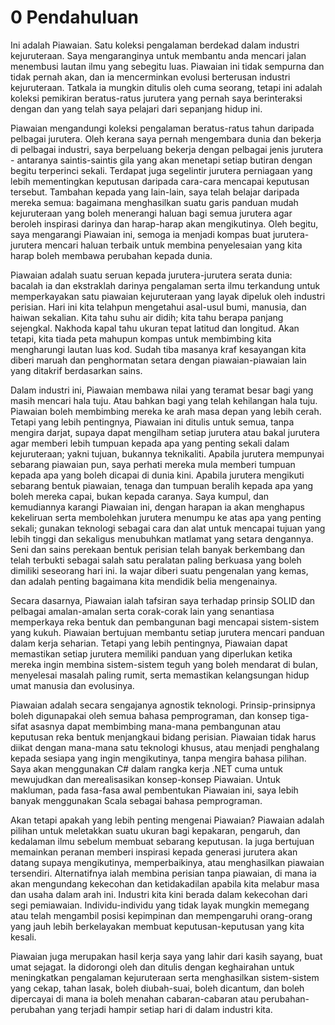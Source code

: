 # 0 Pendahuluan

Ini adalah Piawaian. Satu koleksi pengalaman berdekad dalam industri kejuruteraan. Saya mengaranginya untuk membantu anda mencari jalan menembusi lautan ilmu yang sebegitu luas. Piawaian ini tidak sempurna dan tidak pernah akan, dan ia mencerminkan evolusi berterusan industri kejuruteraan. Tatkala ia mungkin ditulis oleh cuma seorang, tetapi ini adalah koleksi pemikiran beratus-ratus jurutera yang pernah saya berinteraksi dengan dan yang telah saya pelajari dari sepanjang hidup ini.

Piawaian mengandungi koleksi pengalaman beratus-ratus tahun daripada pelbagai jurutera. Oleh kerana saya pernah mengembara dunia dan bekerja di pelbagai industri, saya berpeluang bekerja dengan pelbagai jenis jurutera - antaranya saintis-saintis gila yang akan menetapi setiap butiran dengan begitu terperinci sekali. Terdapat juga segelintir jurutera perniagaan yang lebih mementingkan keputusan daripada cara-cara mencapai keputusan tersebut. Tambahan kepada yang lain-lain, saya telah belajar daripada mereka semua: bagaimana menghasilkan suatu garis panduan mudah kejuruteraan yang boleh menerangi haluan bagi semua jurutera agar beroleh inspirasi darinya dan harap-harap akan mengikutinya. Oleh begitu, saya mengarangi Piawaian ini, semoga ia menjadi kompas buat jurutera-jurutera mencari haluan terbaik untuk membina penyelesaian yang kita harap boleh membawa perubahan kepada dunia.

Piawaian adalah suatu seruan kepada jurutera-jurutera serata dunia: bacalah ia dan ekstraklah darinya pengalaman serta ilmu terkandung untuk memperkayakan satu piawaian kejuruteraan yang layak dipeluk oleh industri perisian. Hari ini kita telahpun mengetahui asal-usul bumi, manusia, dan haiwan sekalian. Kita tahu suhu air didih; kita tahu berapa panjang sejengkal. Nakhoda kapal tahu ukuran tepat latitud dan longitud. Akan tetapi, kita tiada peta mahupun kompas untuk membimbing kita mengharungi lautan luas kod. Sudah tiba masanya kraf kesayangan kita diberi maruah dan penghormatan setara dengan piawaian-piawaian lain yang ditakrif berdasarkan sains.

Dalam industri ini, Piawaian membawa nilai yang teramat besar bagi yang masih mencari hala tuju. Atau bahkan bagi yang telah kehilangan hala tuju. Piawaian boleh membimbing mereka ke arah masa depan yang lebih cerah. Tetapi yang lebih pentingnya, Piawaian ini ditulis untuk semua, tanpa mengira darjat, supaya dapat mengilham setiap jurutera atau bakal jurutera agar memberi lebih tumpuan kepada apa yang penting sekali dalam kejuruteraan; yakni tujuan, bukannya teknikaliti. Apabila jurutera mempunyai sebarang piawaian pun, saya perhati mereka mula memberi tumpuan kepada apa yang boleh dicapai di dunia kini. Apabila jurutera mengikuti sebarang bentuk piawaian, tenaga dan tumpuan beralih kepada apa yang boleh mereka capai, bukan kepada caranya. Saya kumpul, dan kemudiannya karangi Piawaian ini, dengan harapan ia akan menghapus kekeliruan serta membolehkan jurutera menumpu ke atas apa yang penting sekali; gunakan teknologi sebagai cara dan alat untuk mencapai tujuan yang lebih tinggi dan sekaligus menubuhkan matlamat yang setara dengannya. Seni dan sains perekaan bentuk perisian telah banyak berkembang dan telah terbukti sebagai salah satu peralatan paling berkuasa yang boleh dimiliki seseorang hari ini. Ia wajar diberi suatu pengenalan yang kemas, dan adalah penting bagaimana kita mendidik belia mengenainya.

Secara dasarnya, Piawaian ialah tafsiran saya terhadap prinsip SOLID dan pelbagai amalan-amalan serta corak-corak lain yang senantiasa memperkaya reka bentuk dan pembangunan bagi mencapai sistem-sistem yang kukuh. Piawaian bertujuan membantu setiap jurutera mencari panduan dalam kerja seharian. Tetapi yang lebih pentingnya, Piawaian dapat memastikan setiap jurutera memiliki panduan yang diperlukan ketika mereka ingin membina sistem-sistem teguh yang boleh mendarat di bulan, menyelesai masalah paling rumit, serta memastikan kelangsungan hidup umat manusia dan evolusinya.

Piawaian adalah secara sengajanya agnostik teknologi. Prinsip-prinsipnya boleh digunapakai oleh semua bahasa pemprograman, dan konsep tiga-sifat asasnya dapat membimbing mana-mana pembangunan atau keputusan reka bentuk menjangkaui bidang perisian. Piawaian tidak harus diikat dengan mana-mana satu teknologi khusus, atau menjadi penghalang kepada sesiapa yang ingin mengikutinya, tanpa mengira bahasa pilihan. Saya akan menggunakan C# dalam rangka kerja .NET cuma untuk mewujudkan dan merealisasikan konsep-konsep Piawaian. Untuk makluman, pada fasa-fasa awal pembentukan Piawaian ini, saya lebih banyak menggunakan Scala sebagai bahasa pemprograman.

Akan tetapi apakah yang lebih penting mengenai Piawaian? Piawaian adalah pilihan untuk meletakkan suatu ukuran bagi kepakaran, pengaruh, dan kedalaman ilmu sebelum membuat sebarang keputusan. Ia juga bertujuan memainkan peranan memberi inspirasi kepada generasi jurutera akan datang supaya mengikutinya, memperbaikinya, atau menghasilkan piawaian tersendiri. Alternatifnya ialah membina perisian tanpa piawaian, di mana ia akan mengundang kekecohan dan ketidakadilan apabila kita melabur masa dan usaha dalam arah ini. Industri kita kini berada dalam kekecohan dari segi pemiawaian. Individu-individu yang tidak layak mungkin memegang atau telah mengambil posisi kepimpinan dan mempengaruhi orang-orang yang jauh lebih berkelayakan membuat keputusan-keputusan yang kita kesali.

Piawaian juga merupakan hasil kerja saya yang lahir dari kasih sayang, buat umat sejagat. Ia didorongi oleh dan ditulis dengan keghairahan untuk meningkatkan pengalaman kejuruteraan serta menghasilkan sistem-sistem yang cekap, tahan lasak, boleh diubah-suai, boleh dicantum, dan boleh dipercayai di mana ia boleh menahan cabaran-cabaran atau perubahan-perubahan yang terjadi hampir setiap hari di dalam industri kita.